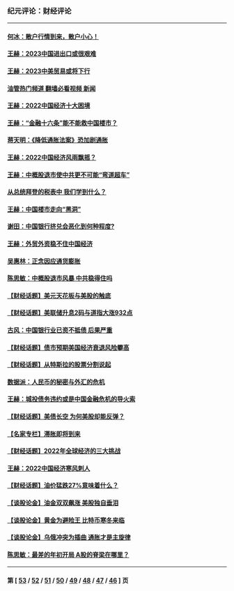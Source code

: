 ### 纪元评论：财经评论
---
#### [何冰：散户行情到来，散户小心！](../../pages/nsc1026/n13928308.md?02150330) 
#### [王赫：2023中国进出口或很艰难](../../pages/nsc1026/n13911515.md?02150330) 
#### [王赫：2023中美贸易或将下行](../../pages/nsc1026/n13899005.md?02150330) 
#### [油管热门频道 翻墙必看视频 新闻](ok?02150330)
#### [王赫：2022中国经济十大困境](../../pages/nsc1026/n13883766.md?02150330) 
#### [王赫：“金融十六条”能不能救中国楼市？](../../pages/nsc1026/n13868431.md?02150330) 
#### [蒋天明：《降低通胀法案》恐加剧通胀](../../pages/nsc1026/n13806996.md?02150330) 
#### [王赫：2022中国经济风雨飘摇？](../../pages/nsc1026/n13803207.md?02150330) 
#### [王赫：中概股退市使中共更不可能“弯道超车”](../../pages/nsc1026/n13802858.md?02150330) 
#### [从总统拜登的税表中 我们学到什么？](../../pages/nsc1026/n13773081.md?02150330) 
#### [王赫：中国楼市走向“黑洞”](../../pages/nsc1026/n13770647.md?02150330) 
#### [谢田：中国银行挤兑会恶化到何种程度?](../../pages/nsc1026/n13766965.md?02150330) 
#### [王赫：外贸外资稳不住中国经济](../../pages/nsc1026/n13753933.md?02150330) 
#### [吴惠林：正念因应通货膨胀](../../pages/nsc1026/n13750350.md?02150330) 
#### [陈思敏：中概股退市风暴 中共稳得住吗](../../pages/nsc1026/n13738978.md?02150330) 
#### [【财经话题】美元天花板与美股的触底](../../pages/nsc1026/n13736495.md?02150330) 
#### [【财经话题】美联储升息2码与道指大涨932点](../../pages/nsc1026/n13727377.md?02150330) 
#### [古风：中国银行业已资不抵债 后果严重](../../pages/nsc1026/n13726111.md?02150330) 
#### [【财经话题】债市预期美国经济衰退风险攀高](../../pages/nsc1026/n13698043.md?02150330) 
#### [【财经话题】从特斯拉的股票分割说起](../../pages/nsc1026/n13679733.md?02150330) 
#### [数据派：人民币的秘密与外汇的危机](../../pages/nsc1026/n13667092.md?02150330) 
#### [王赫：城投债务违约或是中国金融危机的导火索](../../pages/nsc1026/n13665322.md?02150330) 
#### [【财经话题】美债长空 为何美股却能反弹？](../../pages/nsc1026/n13665895.md?02150330) 
#### [【名家专栏】滞胀即将到来](../../pages/nsc1026/n13658171.md?02150330) 
#### [【财经话题】2022年全球经济的三大挑战](../../pages/nsc1026/n13654423.md?02150330) 
#### [王赫：2022中国经济寒风刺人](../../pages/nsc1026/n13651403.md?02150330) 
#### [【财经话题】油价猛跌27%意味着什么？](../../pages/nsc1026/n13648767.md?02150330) 
#### [【谈股论金】油金双双飙涨 美股独自垂泪](../../pages/nsc1026/n13631742.md?02150330) 
#### [【谈股论金】黄金为避险王 比特币寒冬来临](../../pages/nsc1026/n13600406.md?02150330) 
#### [【谈股论金】乌俄冲突为插曲 通胀才是主旋律](../../pages/nsc1026/n13576797.md?02150330) 
#### [陈思敏：最差的年初开局 A股的脊梁在哪里？](../../pages/nsc1026/n13558359.md?02150330) 

---
#### 第 [ [53](./53.md?02150330) / [52](./52.md?02150330) / [51](./51.md?02150330) / [50](./50.md?02150330) / [49](./49.md?02150330) / [48](./48.md?02150330) / [47](./47.md?02150330) / [46](./46.md?02150330) ] 页
